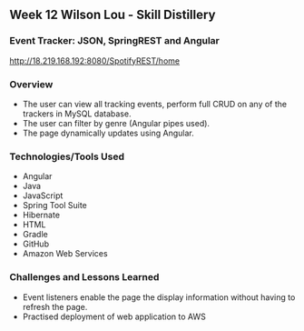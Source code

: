 ## Week 12 Wilson Lou - Skill Distillery
### Event Tracker: JSON, SpringREST and Angular

http://18.219.168.192:8080/SpotifyREST/home

### Overview
- The user can view all tracking events, perform full CRUD on any of the trackers in MySQL database.
- The user can filter by genre (Angular pipes used).
- The page dynamically updates using Angular.

### Technologies/Tools Used
* Angular
* Java
* JavaScript
* Spring Tool Suite
* Hibernate
* HTML
* Gradle
* GitHub
* Amazon Web Services

### Challenges and Lessons Learned
* Event listeners enable the page the display information without having to refresh the page.
* Practised deployment of web application to AWS
